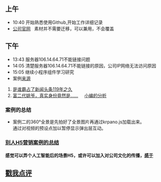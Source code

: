## 上午
* 10:40 开始熟悉使用Github,开始工作详细记录 <br/>
* [公司官网](www.kunding.net)    素材并不需要迁移，可以兼用，不会覆盖
## 下午
* 13:43 服务器106.14.64.71不能链接问题<br/>
* 14:05 清楚服务器106.14.64.71不能链接的原因，公司IP网络无法访问原因
* 15:05 继续小程序组件学习研究
* 案例[来源](http://www.h5-share.com/)<br/>
1. [是谁霸占了新闻头条119年之久](http://2017speedlegendh5.dongfeng-renault.cloud-top.com.cn/index.html)<br />
2. [富二代姚爷，真实身份竟然是......](http://go.163.com/2017/0608/haier/)     [小编的分析](http://www.h5-share.com/cases/201706/wefedzssf.html)
### 案例的总结
* 案例二的360°全景是先拍好了全景图片再通过krpano.js加载出来。<br/>
通过对视频的预设点加以暂停显示弹出层互动。

### [别人H5营销案例的总结](http://www.digitaling.com/articles/32893.html?utm_source=tuicool&utm_medium=referral)

#### 感觉可以弄个人工智能后的场景H5，或许可以加入对公司文化的传播，[感于](http://www.chinaznyj.com/GuoNeiZiXun/2488.html) #### 

## [戳我点评](https://github.com/chinachenhuakang/work-detail/issues/4)
